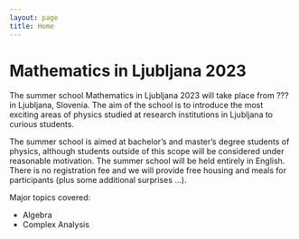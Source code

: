```yaml
---
layout: page
title: Home
---
```


# Mathematics in Ljubljana 2023

The summer school Mathematics in Ljubljana 2023 will take place from ??? in Ljubljana, Slovenia. The aim of the school is to introduce the most exciting areas of physics studied at research institutions in Ljubljana to curious students.

The summer school is aimed at bachelor’s and master’s degree students of physics, although students outside of this scope will be considered under reasonable motivation. The summer school will be held entirely in English. There is no registration fee and we will provide free housing and meals for participants (plus some additional surprises …).

Major topics covered:

- Algebra
- Complex Analysis

